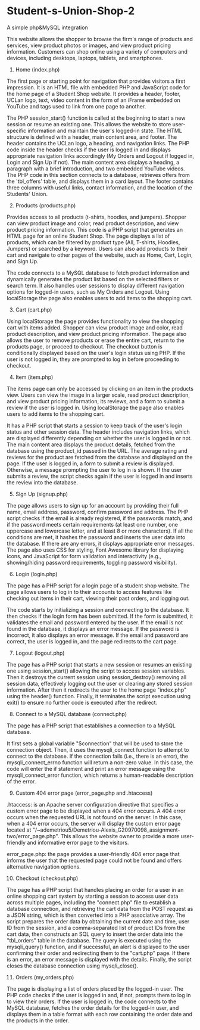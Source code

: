 # Student-s-Union-Shop-2
A simple php&amp;MySQL integration 


This website allows the shopper to browse the firm's range of products and services, view product photos or images, and view product pricing information. Customers can shop online using a variety of computers and devices, including desktops, laptops, tablets, and smartphones.
1. Home (index.php)
 
The first page or starting point for navigation that provides visitors a first impression. It is an HTML file with embedded PHP and JavaScript code for the home page of a Student Shop website. It provides a header, footer, UCLan logo, text, video content in the form of an iFrame embedded on YouTube and tags used to link from one page to another. 

The PHP session_start() function is called at the beginning to start a new session or resume an existing one. This allows the website to store user-specific information and maintain the user's logged-in state. The HTML structure is defined with a header, main content area, and footer. The header contains the UCLan logo, a heading, and navigation links. The PHP code inside the header checks if the user is logged in and displays appropriate navigation links accordingly (My Orders and Logout if logged in, Login and Sign Up if not). The main content area displays a heading, a paragraph with a brief introduction, and two embedded YouTube videos. The PHP code in this section connects to a database, retrieves offers from the 'tbl_offers' table, and displays them in a card layout. The footer contains three columns with useful links, contact information, and the location of the Students' Union.

2. Products (products.php)

Provides access to all products (t-shirts, hoodies, and jumpers). Shopper can view product image and color, read product description, and view product pricing information. This code is a PHP script that generates an HTML page for an online Student Shop. The page displays a list of products, which can be filtered by product type (All, T-shirts, Hoodies, Jumpers) or searched by a keyword. Users can also add products to their cart and navigate to other pages of the website, such as Home, Cart, Login, and Sign Up.

The code connects to a MySQL database to fetch product information and dynamically generates the product list based on the selected filters or search term. It also handles user sessions to display different navigation options for logged-in users, such as My Orders and Logout. Using localStorage the page also enables users to add items to the shopping cart.

3. Cart (cart.php)
 
Using localStorage the page provides functionality to view the shopping cart with items added. Shopper can view product image and color, read product description, and view product pricing information. The page also allows the user to remove products or erase the entire cart, return to the products page, or proceed to checkout. The checkout button is conditionally displayed based on the user's login status using PHP. If the user is not logged in, they are prompted to log in before proceeding to checkout.

4. Item (item.php)

The items page can only be accessed by clicking on an item in the products view. Users can view the image in a larger scale, read product description, and view product pricing information, its reviews, and a form to submit a review if the user is logged in. Using localStorage the page also enables users to add items to the shopping cart.

It has a PHP script that starts a session to keep track of the user's login status and other session data. The header includes navigation links, which are displayed differently depending on whether the user is logged in or not. The main content area displays the product details, fetched from the database using the product_id passed in the URL. The average rating and reviews for the product are fetched from the database and displayed on the page. If the user is logged in, a form to submit a review is displayed. Otherwise, a message prompting the user to log in is shown. If the user submits a review, the script checks again if the user is logged in and inserts the review into the database.

5. Sign Up (signup.php)

The page allows users to sign up for an account by providing their full name, email address, password, confirm password and address. The PHP script checks if the email is already registered, if the passwords match, and if the password meets certain requirements (at least one number, one uppercase and lowercase letter, and at least 8 or more characters).  If all the conditions are met, it hashes the password and inserts the user data into the database. If there are any errors, it displays appropriate error messages. The page also uses CSS for styling, Font Awesome library for displaying icons, and JavaScript for form validation and interactivity (e.g., showing/hiding password requirements, toggling password visibility).

6. Login (login.php)

The page has a PHP script for a login page of a student shop website. The page allows users to log in to their accounts to access features like checking out items in their cart, viewing their past orders, and logging out.

The code starts by initializing a session and connecting to the database. It then checks if the login form has been submitted. If the form is submitted, it validates the email and password entered by the user. If the email is not found in the database, it displays an error message. If the password is incorrect, it also displays an error message. If the email and password are correct, the user is logged in, and the page redirects to the cart page.

7. Logout (logout.php)

The page has a PHP script that starts a new session or resumes an existing one using session_start() allowing the script to access session variables. Then it destroys the current session using session_destroy() removing all session data, effectively logging out the user or clearing any stored session information. After then it redirects the user to the home page "index.php" using the header() function. Finally, it terminates the script execution using exit() to ensure no further code is executed after the redirect.

8. Connect to a MySQL database (connect.php)

The page has a PHP script that establishes a connection to a MySQL database.

It first sets a global variable "$connection" that will be used to store the connection object. Then, it uses the mysqli_connect function to attempt to connect to the database. If the connection fails (i.e., there is an error), the mysqli_connect_errno function will return a non-zero value. In this case, the code will enter the if statement and print an error message using the mysqli_connect_error function, which returns a human-readable description of the error.

9. Custom 404 error page (error_page.php and .htaccess)

.htaccess: is an Apache server configuration directive that specifies a custom error page to be displayed when a 404 error occurs. A 404 error occurs when the requested URL is not found on the server. In this case, when a 404 error occurs, the server will display the custom error page located at "/~ademetriou5/Demetriou-Alexis_G20970098_assignment-two/error_page.php". This allows the website owner to provide a more user-friendly and informative error page to the visitors.

error_page.php: the page provides a user-friendly 404 error page that informs the user that the requested page could not be found and offers alternative navigation options.

10. Checkout (checkout.php)

The page has a PHP script that handles placing an order for a user in an online shopping cart system by starting a session to access user data across multiple pages, including the "connect.php" file to establish a database connection, and retrieving the cart data from the POST request as a JSON string, which is then converted into a PHP associative array. The script prepares the order data by obtaining the current date and time, user ID from the session, and a comma-separated list of product IDs from the cart data, then constructs an SQL query to insert the order data into the "tbl_orders" table in the database. The query is executed using the mysqli_query() function, and if successful, an alert is displayed to the user confirming their order and redirecting them to the "cart.php" page. If there is an error, an error message is displayed with the details. Finally, the script closes the database connection using mysqli_close().

11. Orders (my_orders.php)

The page is displaying a list of orders placed by the logged-in user. The PHP code checks if the user is logged in and, if not, prompts them to log in to view their orders. If the user is logged in, the code connects to the MySQL database, fetches the order details for the logged-in user, and displays them in a table format with each row containing the order date and the products in the order.
